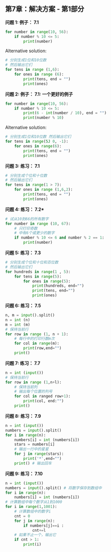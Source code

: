 ## 第7章：解决方案 - 第1部分

**问题 1: 例子： 7.1**

```python
for number in range(10, 56):
    if number % 10 <= 5:
        print(number)
```

Alternative solution:

```python
# 分别生成1位和10位数
# 然后输出它们
for tens in range (1,6):
    for ones in range (6):
        print(tens, end = "")
        print(ones)
```

**问题 2: 例子： 7.1: 一个更好的例子**

```python
for number in range(10, 56):
    if number % 10 <= 5:
        print(6 - int(number / 10), end = "")
        print(number % 10)
```

Alternative solution:

```python
# 分别生成1位和10位数 然后输出它们
for tens in range(5J 0, -1):
    for ones in range(6):
        print(tens, end = "")
        print(ones)
```

**问题 3: 练习： 7.1**

```python
# 分别生成个位和十位数
# 然后输出它们
for tens in range(1 > 7):
    for ones in range (1,6,2):
        print(tens, end = "")
        print(ones)
```


**问题 4: 练习： 7.2\***

```python
# 试从10到66的所有数字
for number in range (10, 67):
    # 只打印奇数
    # 中有6个或更少的数字
    if number % 10 <= 6 and number % 2 == 1:
        print(number)
```

**问题 5: 练习： 7.3**

```python
# 分别生成个位和十位和百位数
# 然后输出它们
for hundreds in range(1 , 5):
    for tens in range(5):
        for ones in range(5):
            print(hundreds, end="")
            print(tens, end="")
            print(ones)
```

**问题 6: 练习： 7.5**

```python
n, m = input().split()
n = int (n)
m = int (m)
# 保持当前行
for row in range (1, n + 1):
    # 每行中的打印行数m次
    for col in range(m):
        print(row,end="")
    print()
```

**问题 7: 练习： 7.7**

```python
n = int (input())
# 保持当前行
for row in range (1,n+l):
    # 保持当前列
    # 输出每个位置的列号
    for col in ranged row+1):
        print(col, end:"")
    print()
```

**问题 8: 练习： 7.9**

```python
n = int (input())
numbers = input().split()
for i in range(n):
    numbers[i] = int (numbers[i])
    stars = numbers[i]
    # 输出一行中的星星
    for j in range(stars):
        print('*',end="")
    print() # 输出回车
```

**问题 9: 练习： 7.10**

```python
n = int (input())
numbers = input().split() # 将数字保存到数组中
for i in range(n):
    numbers[i] = int (numbers[i])
# 计算数组中每个数字从1到1000
for i in range(1,1001):
    # 计算数组中的数字i
    cnt = 0
    for j in range(n):
        if numbers[j]==i :
            cnt+=l
    # 如果不止一个，输出它
    if cnt > 1:
        print(i)
```

